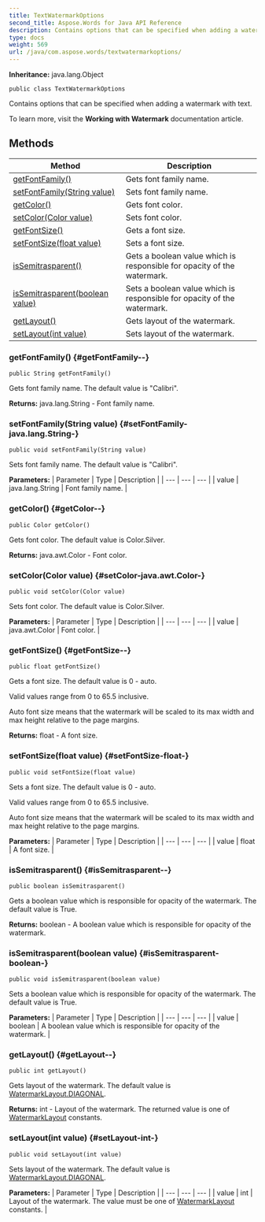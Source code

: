 ```yaml
---
title: TextWatermarkOptions
second_title: Aspose.Words for Java API Reference
description: Contains options that can be specified when adding a watermark with text.
type: docs
weight: 569
url: /java/com.aspose.words/textwatermarkoptions/
---
```


**Inheritance:**
java.lang.Object
```
public class TextWatermarkOptions
```

Contains options that can be specified when adding a watermark with text.

To learn more, visit the **Working with Watermark** documentation article.
## Methods

| Method | Description |
| --- | --- |
| [getFontFamily()](#getFontFamily--) | Gets font family name. |
| [setFontFamily(String value)](#setFontFamily-java.lang.String-) | Sets font family name. |
| [getColor()](#getColor--) | Gets font color. |
| [setColor(Color value)](#setColor-java.awt.Color-) | Sets font color. |
| [getFontSize()](#getFontSize--) | Gets a font size. |
| [setFontSize(float value)](#setFontSize-float-) | Sets a font size. |
| [isSemitrasparent()](#isSemitrasparent--) | Gets a boolean value which is responsible for opacity of the watermark. |
| [isSemitrasparent(boolean value)](#isSemitrasparent-boolean-) | Sets a boolean value which is responsible for opacity of the watermark. |
| [getLayout()](#getLayout--) | Gets layout of the watermark. |
| [setLayout(int value)](#setLayout-int-) | Sets layout of the watermark. |
### getFontFamily() {#getFontFamily--}
```
public String getFontFamily()
```


Gets font family name. The default value is "Calibri".

**Returns:**
java.lang.String - Font family name.
### setFontFamily(String value) {#setFontFamily-java.lang.String-}
```
public void setFontFamily(String value)
```


Sets font family name. The default value is "Calibri".

**Parameters:**
| Parameter | Type | Description |
| --- | --- | --- |
| value | java.lang.String | Font family name. |

### getColor() {#getColor--}
```
public Color getColor()
```


Gets font color. The default value is Color.Silver.

**Returns:**
java.awt.Color - Font color.
### setColor(Color value) {#setColor-java.awt.Color-}
```
public void setColor(Color value)
```


Sets font color. The default value is Color.Silver.

**Parameters:**
| Parameter | Type | Description |
| --- | --- | --- |
| value | java.awt.Color | Font color. |

### getFontSize() {#getFontSize--}
```
public float getFontSize()
```


Gets a font size. The default value is 0 - auto.

Valid values range from 0 to 65.5 inclusive.

Auto font size means that the watermark will be scaled to its max width and max height relative to the page margins.

**Returns:**
float - A font size.
### setFontSize(float value) {#setFontSize-float-}
```
public void setFontSize(float value)
```


Sets a font size. The default value is 0 - auto.

Valid values range from 0 to 65.5 inclusive.

Auto font size means that the watermark will be scaled to its max width and max height relative to the page margins.

**Parameters:**
| Parameter | Type | Description |
| --- | --- | --- |
| value | float | A font size. |

### isSemitrasparent() {#isSemitrasparent--}
```
public boolean isSemitrasparent()
```


Gets a boolean value which is responsible for opacity of the watermark. The default value is True.

**Returns:**
boolean - A boolean value which is responsible for opacity of the watermark.
### isSemitrasparent(boolean value) {#isSemitrasparent-boolean-}
```
public void isSemitrasparent(boolean value)
```


Sets a boolean value which is responsible for opacity of the watermark. The default value is True.

**Parameters:**
| Parameter | Type | Description |
| --- | --- | --- |
| value | boolean | A boolean value which is responsible for opacity of the watermark. |

### getLayout() {#getLayout--}
```
public int getLayout()
```


Gets layout of the watermark. The default value is [WatermarkLayout.DIAGONAL](../../com.aspose.words/watermarklayout\#DIAGONAL).

**Returns:**
int - Layout of the watermark. The returned value is one of [WatermarkLayout](../../com.aspose.words/watermarklayout) constants.
### setLayout(int value) {#setLayout-int-}
```
public void setLayout(int value)
```


Sets layout of the watermark. The default value is [WatermarkLayout.DIAGONAL](../../com.aspose.words/watermarklayout\#DIAGONAL).

**Parameters:**
| Parameter | Type | Description |
| --- | --- | --- |
| value | int | Layout of the watermark. The value must be one of [WatermarkLayout](../../com.aspose.words/watermarklayout) constants. |

